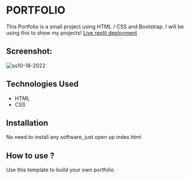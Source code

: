 # PORTFOLIO
This Portfolio is a small project using HTML / CSS and Bootstrap. I will be using this to show my projects!
[Live replit deployment]( https://portfolio-v2.noob0927.repl.co )
## Screenshot:
![ss10-18-2022](https://user-images.githubusercontent.com/112575648/196605611-5e37c56c-03f6-48b1-a86d-c12a2cd335da.png)
## Technologies Used
* HTML
* CSS

## Installation
No need to install any software, just open up index.html
## How to use ?
Use this template to build your own portfolio
